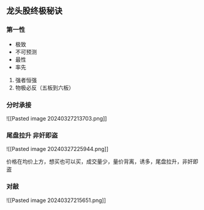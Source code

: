 ## 龙头股终极秘诀

### 第一性

- 极致
- 不可预测
- 最性
- 率先


1. 强者恒强
2. 物极必反（五板到六板）

### 分时承接

![[Pasted image 20240327213703.png]]

### 尾盘拉升 非奸即盗

![[Pasted image 20240327225944.png]]

价格在均价上方，想买也可以买，成交量少，量价背离，诱多，尾盘拉升，非奸即盗
### 对敲

![[Pasted image 20240327215651.png]]